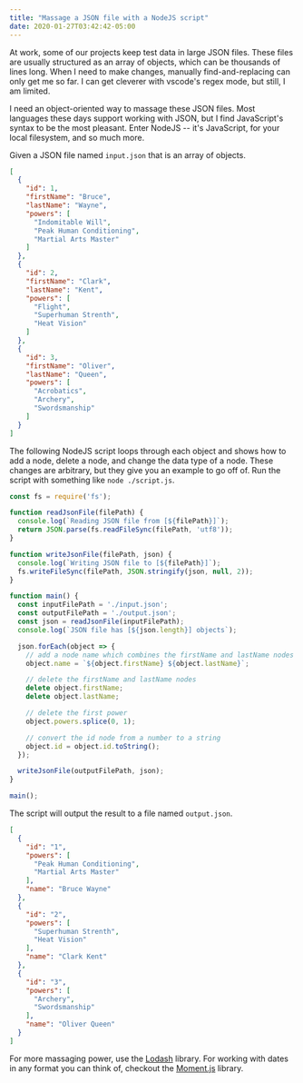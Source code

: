 ```yaml
---
title: "Massage a JSON file with a NodeJS script"
date: 2020-01-27T03:42:42-05:00
---
```


At work, some of our projects keep test data in large JSON files. These files are usually structured as an array of objects, which can be thousands of lines long. When I need to make changes, manually find-and-replacing can only get me so far. I can get cleverer with vscode's regex mode, but still, I am limited. 

I need an object-oriented way to massage these JSON files. Most languages these days support working with JSON, but I find JavaScript's syntax to be the most pleasant. Enter NodeJS -- it's JavaScript, for your local filesystem, and so much more. 

Given a JSON file named `input.json` that is an array of objects. 

```json
[
  {
    "id": 1,
    "firstName": "Bruce",
    "lastName": "Wayne",
    "powers": [
      "Indomitable Will",
      "Peak Human Conditioning",
      "Martial Arts Master"
    ]
  },
  {
    "id": 2,
    "firstName": "Clark",
    "lastName": "Kent",
    "powers": [
      "Flight",
      "Superhuman Strenth",
      "Heat Vision"
    ]
  },
  {
    "id": 3,
    "firstName": "Oliver",
    "lastName": "Queen",
    "powers": [
      "Acrobatics",
      "Archery",
      "Swordsmanship"
    ]
  }
]
```

The following NodeJS script loops through each object and shows how to add a node, delete a node, and change the data type of a node. These changes are arbitrary, but they give you an example to go off of. Run the script with something like `node ./script.js`.

```js
const fs = require('fs');

function readJsonFile(filePath) {
  console.log(`Reading JSON file from [${filePath}]`);
  return JSON.parse(fs.readFileSync(filePath, 'utf8'));
}

function writeJsonFile(filePath, json) {
  console.log(`Writing JSON file to [${filePath}]`);
  fs.writeFileSync(filePath, JSON.stringify(json, null, 2));
}

function main() {
  const inputFilePath = './input.json';
  const outputFilePath = './output.json';
  const json = readJsonFile(inputFilePath);
  console.log(`JSON file has [${json.length}] objects`);

  json.forEach(object => {
    // add a node name which combines the firstName and lastName nodes
    object.name = `${object.firstName} ${object.lastName}`;

    // delete the firstName and lastName nodes
    delete object.firstName;
    delete object.lastName;

    // delete the first power
    object.powers.splice(0, 1);

    // convert the id node from a number to a string
    object.id = object.id.toString();
  });

  writeJsonFile(outputFilePath, json);
}

main();
```

The script will output the result to a file named `output.json`.

```json
[
  {
    "id": "1",
    "powers": [
      "Peak Human Conditioning",
      "Martial Arts Master"
    ],
    "name": "Bruce Wayne"
  },
  {
    "id": "2",
    "powers": [
      "Superhuman Strenth",
      "Heat Vision"
    ],
    "name": "Clark Kent"
  },
  {
    "id": "3",
    "powers": [
      "Archery",
      "Swordsmanship"
    ],
    "name": "Oliver Queen"
  }
]
```

For more massaging power, use the [Lodash](https://lodash.com/) library. For working with dates in any format you can think of, checkout the [Moment.js](https://momentjs.com/) library.
